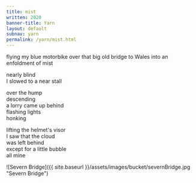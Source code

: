 ```yaml
---
title: mist
written: 2020
banner-title: Yarn
layout: default
subnav: yarn
permalink: /yarn/mist.html
---
```


<div class="poem">
flying my blue motorbike  
over that big old bridge to Wales  
into an enfoldment of mist  


nearly blind  
I slowed to a near stall  


over the hump  
descending  
a lorry came up behind  
flashing lights  
honking


lifting the helmet's visor  
I saw that the cloud  
was left behind  
except for a little bubble  
all mine
</div>

![Severn Bridge]({{ site.baseurl }}/assets/images/bucket/severnBridge.jpg "Severn Bridge")
